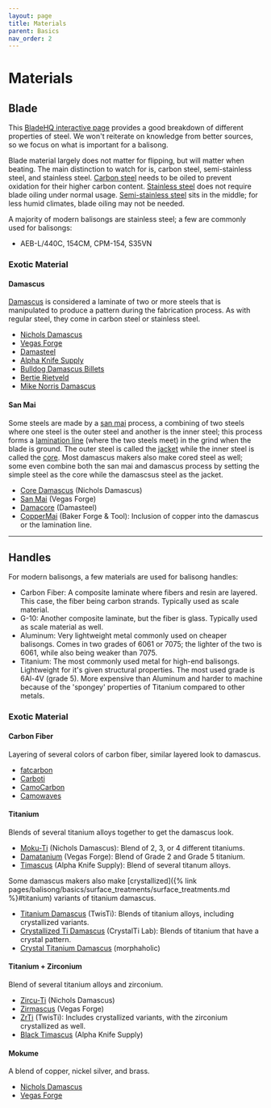 ```yaml
---
layout: page
title: Materials
parent: Basics
nav_order: 2
---
```


# Materials

## Blade

This [BladeHQ interactive page](https://www.bladehq.com/blog/knife-steel-guide) provides a good breakdown of different properties of steel. We won't reiterate on knowledge from better sources, so we focus on what is important for a balisong.

Blade material largely does not matter for flipping, but will matter when beating. The main distinction to watch for is, carbon steel, semi-stainless steel, and stainless steel. <ins>Carbon steel</ins> needs to be oiled to prevent oxidation for their higher carbon content. <ins>Stainless steel</ins> does not require blade oiling under normal usage. <ins>Semi-stainless steel</ins> sits in the middle; for less humid climates, blade oiling may not be needed.

A majority of modern balisongs are stainless steel; a few are commonly used for balisongs:
- AEB-L/440C, 154CM, CPM-154, S35VN

### Exotic Material

#### Damascus
<ins>Damascus</ins> is considered a laminate of two or more steels that is manipulated to produce a pattern during the fabrication process. As with regular steel, they come in carbon steel or stainless steel.

- [Nichols Damascus](https://nicholsdamascus.com/collections/all-damascus)
- [Vegas Forge](https://vegasforge.com/collections/stainless-carbon-damascus)
- [Damasteel](https://damasteel.se/steel-and-patterns/all-patterns)
- [Alpha Knife Supply](https://www.alphaknifesupply.com/shop/damascus)
- [Bulldog Damascus Billets](https://www.instagram.com/bulldogdamascus/)
- [Bertie Rietveld](https://www.rietveldknives.com/)
- [Mike Norris Damascus](https://ssdamascus.net/patterns/)

#### San Mai
Some steels are made by a <ins>san mai</ins> process, a combining of two steels where one steel is the outer steel and another is the inner steel; this process forms a <ins>lamination line</ins> (where the two steels meet) in the grind when the blade is ground. The outer steel is called the <ins>jacket</ins> while the inner steel is called the <ins>core</ins>. Most damascus makers also make cored steel as well; some even combine both the san mai and damascus process by setting the simple steel as the core while the damascsus steel as the jacket.

- [Core Damascus](https://nicholsdamascus.com/collections/core-damascus) (Nichols Damascus)
- [San Mai](https://vegasforge.com/collections/san-mai-steel) (Vegas Forge)
- [Damacore](https://damasteel.se/steel-and-patterns/damacore) (Damasteel)
- [CopperMai](https://www.bakerforge.com/productionsteel) (Baker Forge & Tool): Inclusion of copper into the damascus or the lamination line.

---

## Handles
 For modern balisongs, a few materials are used for balisong handles:
 - Carbon Fiber: A composite laminate where fibers and resin are layered. This case, the fiber being carbon strands. Typically used as scale material.
 - G-10: Another composite laminate, but the fiber is glass. Typically used as scale material as well.
 - Aluminum: Very lightweight metal commonly used on cheaper balisongs. Comes in two grades of 6061 or 7075; the lighter of the two is 6061, while also being weaker than 7075.
 - Titanium: The most commonly used metal for high-end balisongs. Lightweight for it's given structural properties. The most used grade is 6Al-4V (grade 5). More expensive than Aluminum and harder to machine because of the 'spongey' properties of Titanium compared to other metals.

### Exotic Material

#### Carbon Fiber
Layering of several colors of carbon fiber, similar layered look to damascus.

- [fatcarbon](https://fatcarbonmaterials.com/) 
- [Carboti](https://carboti.com/)
- [CamoCarbon](https://camocarbon.com/)
- [Camowaves](https://www.etsy.com/shop/carbonwaves/?etsrc=sdt)

#### Titanium

Blends of several titanium alloys together to get the damascus look.

- [Moku-Ti](https://nicholsdamascus.com/collections/moku-ti) (Nichols Damascus): Blend of 2, 3, or 4 different titaniums.
- [Damatanium](https://vegasforge.com/collections/damtanium) (Vegas Forge): Blend of Grade 2 and Grade 5 titanium.
- [Timascus](https://www.alphaknifesupply.com/shop/timascus-for-sale) (Alpha Knife Supply): Blend of several titanum alloys.

Some damascus makers also make [crystallized]({% link pages/balisong/basics/surface_treatments/surface_treatments.md %}#titanium) variants of titanium damascus.

- [Titanium Damascus](https://www.etsy.com/shop/twistishop) (TwisTi): Blends of titanium alloys, including crystallized variants.
- [Crystallized Ti Damascus](https://www.instagram.com/tikron.by_michael/) (CrystalTi Lab): Blends of titanium that have a crystal pattern.
- [Crystal Titanium Damascus](https://www.instagram.com/morphaholic/) (morphaholic)

#### Titanium + Zirconium

Blend of several titanium alloys and zirconium. 

- [Zircu-Ti](https://nicholsdamascus.com/collections/zircu-ti) (Nichols Damascus)
- [Zirmascus](https://vegasforge.com/collections/zirmascus) (Vegas Forge)
- [ZrTi](https://www.etsy.com/shop/twistishop?section_id=27726919) (TwisTi): Includes crystallized variants, with the zirconium crystallized as well.
- [Black Timascus](https://www.alphaknifesupply.com/shop/product/black-timascus-billets) (Alpha Knife Supply)

#### Mokume

A blend of copper, nickel silver, and brass.

- [Nichols Damascus](https://nicholsdamascus.com/collections/mokume)
- [Vegas Forge](https://vegasforge.com/collections/mokume-damtanium)
